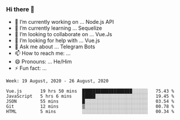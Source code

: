 ### Hi there 👋

- 🔭 I’m currently working on ... Node.js API
- 🌱 I’m currently learning ... Sequelize
- 👯 I’m looking to collaborate on ... Vue.Js
- 🤔 I’m looking for help with ... Vue.js
- 💬 Ask me about ... Telegram Bots 
- 📫 How to reach me: ... 
- 😄 Pronouns: ... He/Him
- ⚡ Fun fact: ... 


<!--START_SECTION:waka-->
```text
Week: 19 August, 2020 - 26 August, 2020

Vue.js       19 hrs 50 mins  ███████████████████░░░░░░   75.43 % 
JavaScript   5 hrs 6 mins    █████░░░░░░░░░░░░░░░░░░░░   19.45 % 
JSON         55 mins         █░░░░░░░░░░░░░░░░░░░░░░░░   03.54 % 
Git          12 mins         ▒░░░░░░░░░░░░░░░░░░░░░░░░   00.78 % 
HTML         5 mins          ░░░░░░░░░░░░░░░░░░░░░░░░░   00.34 % 
```
<!--END_SECTION:waka-->

<!--
**therealstein/therealstein** is a ✨ _special_ ✨ repository because its `README.md` (this file) appears on your GitHub profile.

Here are some ideas to get you started:

- 🔭 I’m currently working on ...
- 🌱 I’m currently learning ...
- 👯 I’m looking to collaborate on ...
- 🤔 I’m looking for help with ...
- 💬 Ask me about ...
- 📫 How to reach me: ...
- 😄 Pronouns: ...
- ⚡ Fun fact: ...
-->
